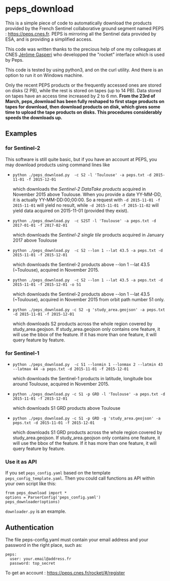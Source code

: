 # peps_download

This is a simple piece of code to automatically download the products provided by the French Sentinel collaborative ground segment named PEPS : https://peps.cnes.fr. PEPS is mirroring all the Sentinel data provided by ESA, and is providing a simplified access.

This code was written thanks to the precious help of one my colleagues at CNES [Jérôme Gasperi](https://www.linkedin.com/pulse/rocket-earth-your-pocket-gasperi-jerome) who developped the "rocket" interface which is used by Peps.

This code is tested by using python3, and on the curl utility. And there is an option to run it on Windows machine.

Only the recent PEPS products or the frequently accessed ones are stored on disks (2 PB), while the rest is stored on tapes (up to 14 PB). Data stored on tapes have an access time increased by 2 to 6 mn. **From the 23rd of March, peps_download has been fully reshaped to first stage products on tapes for download, then download products on disk, which gives some time to upload the tape products on disks. This procedures considerably speeds the downloads up.**
 

## Examples

### for Sentinel-2
This software is still quite basic, but if you have an account at PEPS, you may download products using command lines like 

- `python ./peps_download.py  -c S2 -l 'Toulouse' -a peps.txt -d 2015-11-01 -f 2015-12-01`
    
    which downloads the *Sentinel-2 DataTake products*  acquired in November 2015 above Toulouse. When you provide a date YY-MM-DD, it is actually YY-MM-DD:00;00:00. So a request with `-d 2015-11-01 -f 2015-11-01` will yield no result, while `-d 2015-11-01 -f 2015-11-02` will yield data acquired on 2015-11-01 (provided they exist).

- `python ./peps_download.py  -c S2ST -l 'Toulouse' -a peps.txt -d 2017-01-01 -f 2017-02-01`

    which downloads the *Sentinel-2 single tile* products  acquired in January 2017 above Toulouse

- `python ./peps_download.py  -c S2 --lon 1 --lat 43.5 -a peps.txt -d 2015-11-01 -f 2015-12-01`

    which downloads the Sentinel-2 products above --lon 1 --lat 43.5 (~Toulouse), acquired in November 2015.
 
 - `python ./peps_download.py  -c S2 --lon 1 --lat 43.5 -a peps.txt -d 2015-11-01 -f 2015-12-01 -o 51` 

    which downloads the Sentinel-2 products above --lon 1 --lat 43.5 (~Toulouse), acquired in November 2015 from orbit path number 51 only.

- `python ./peps_download.py -c S2 -g 'study_area.geojson' -a peps.txt -d 2015-11-01 -f 2015-12-01`
    
    which downloads S2 products across the whole region covered by study_area.geojson. If study_area.geojson only contains one feature, it will use the bbox of the feature. If it has more than one feature, it will query feature by feature.


### for Sentinel-1
- `python ./peps_download.py  -c S1 --lonmin 1 --lonmax 2 --latmin 43 --latmax 44 -a peps.txt -d 2015-11-01 -f 2015-12-01`
    
    which downloads the Sentinel-1 products in latitude, longitude box around Toulouse, acquired in November 2015.

- `python ./peps_download.py -c S1 -p GRD -l 'Toulouse' -a peps.txt -d 2015-11-01 -f 2015-12-01`
    
    which downloads S1 GRD products above Toulouse

- `python ./peps_download.py -c S1 -p GRD -g 'study_area.geojson' -a peps.txt -d 2015-11-01 -f 2015-12-01`
    
    which downloads S1 GRD products across the whole region covered by study_area.geojson. If study_area.geojson only contains one feature, it will use the bbox of the feature. If it has more than one feature, it will query feature by feature.

### Use it as API
If you set `peps_config.yaml` based on the template `peps_config_template.yaml`. Then you could call functions as API within your own script like this:

```
from peps_download import *
options = ParserConfig('peps_config.yaml')
peps_downloader(options)
``` 

`downloader.py` is an example.

## Authentication 

The file peps-config.yaml must contain your email address and your password in the right place, such as:

```
peps:
  user: your.email@address.fr
  password: top_secret
```

To get an account : https://peps.cnes.fr/rocket/#/register


